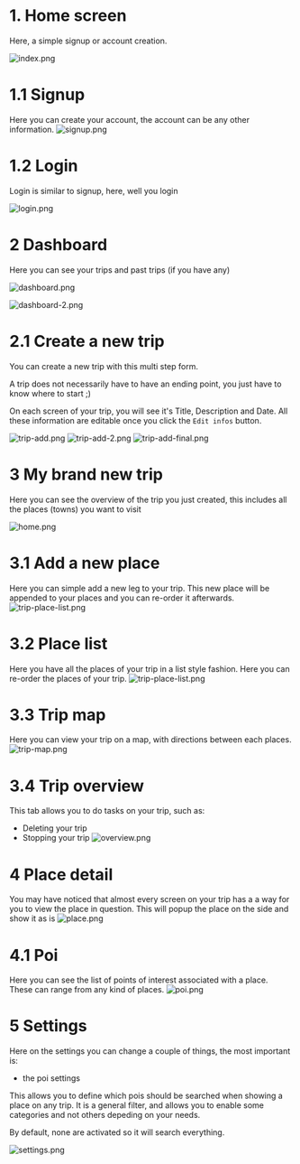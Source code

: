 # 1. Home screen

Here, a simple signup or account creation.

![index.png](./imgs/index.png)

# 1.1 Signup

Here you can create your account, the account can be any other information.
![signup.png](./imgs/signup.png)

# 1.2 Login

Login is similar to signup, here, well you login

![login.png](./imgs/login.png)

# 2 Dashboard

Here you can see your trips and past trips (if you have any)

![dashboard.png](./imgs/dashboard.png)

![dashboard-2.png](./imgs/dashboard-2.png)


# 2.1 Create a new trip

You can create a new trip with this multi step form.

A trip does not necessarily have to have an ending point, you just have to know where to start ;)

On each screen of your trip, you will see it's Title, Description and Date. All these information are editable once you click the `Edit infos` button.

![trip-add.png](./imgs/trip-add.png)
![trip-add-2.png](./imgs/trip-add-2.png)
![trip-add-final.png](./imgs/trip-add-final.png)


# 3 My brand new trip

Here you can see the overview of the trip you just created, this includes all the places (towns) you want to visit

![home.png](./imgs/home.png)

# 3.1 Add a new place

Here you can simple add a new leg to your trip. This new place will be appended to your places and you can re-order it afterwards.
![trip-place-list.png](./imgs/trip-place-list.png)

# 3.2 Place list

Here you have all the places of your trip in a list style fashion. Here you can re-order the places of your trip.
![trip-place-list.png](./imgs/trip-place-list.png)

# 3.3 Trip map

Here you can view your trip on a map, with directions between each places.
![trip-map.png](./imgs/trip-map.png)

# 3.4 Trip overview

This tab allows you to do tasks on your trip, such as:
- Deleting your trip
- Stopping your trip
![overview.png](./imgs/overview.png)

# 4 Place detail

You may have noticed that almost every screen on your trip has a a way for you to view the place in question.
This will popup the place on the side and show it as is
![place.png](./imgs/place.png)

# 4.1 Poi

Here you can see the list of points of interest associated with a place. These can range from any kind of places.
![poi.png](./imgs/poi.png)

# 5 Settings

Here on the settings you can change a couple of things, the most important is:
- the poi settings

This allows you to define which pois should be searched when showing a place on any trip.
It is a general filter, and allows you to enable some categories and not others depeding on your needs.

By default, none are activated so it will search everything.

![settings.png](./imgs/settings.png)
